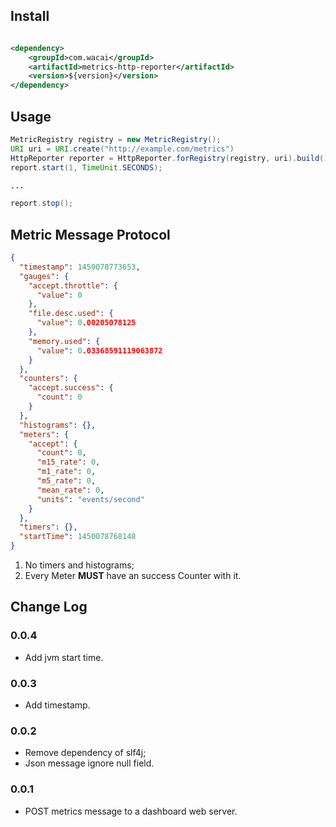 ## Install

```xml

<dependency>
    <groupId>com.wacai</groupId>
    <artifactId>metrics-http-reporter</artifactId>
    <version>${version}</version>
</dependency>

```


## Usage

```java
MetricRegistry registry = new MetricRegistry(); 
URI uri = URI.create("http://example.com/metrics")
HttpReporter reporter = HttpReporter.forRegistry(registry, uri).build();
report.start(1, TimeUnit.SECONDS);

...

report.stop();
```

## Metric Message Protocol

```json
{
  "timestamp": 1450078773653,
  "gauges": {
    "accept.throttle": {
      "value": 0
    },
    "file.desc.used": {
      "value": 0.00205078125
    },
    "memory.used": {
      "value": 0.03368591119063872
    }
  },
  "counters": {
    "accept.success": {
      "count": 0
    }
  },
  "histograms": {},
  "meters": {
    "accept": {
      "count": 0,
      "m15_rate": 0,
      "m1_rate": 0,
      "m5_rate": 0,
      "mean_rate": 0,
      "units": "events/second"
    }
  },
  "timers": {},
  "startTime": 1450078768148
}
```

1. No timers and histograms;
1. Every Meter **MUST** have an success Counter with it.

## Change Log

### 0.0.4

* Add jvm start time.

### 0.0.3

* Add timestamp.

### 0.0.2

* Remove dependency of slf4j;
* Json message ignore null field.

### 0.0.1

* POST metrics message to a dashboard web server.